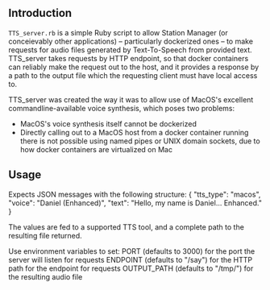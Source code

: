 ## Introduction

`TTS_server.rb` is a simple Ruby script to allow Station Manager (or conceievably other applications) – particularly dockerized ones – to make requests for audio files generated by Text-To-Speech from provided text. TTS_server takes requests by HTTP endpoint, so that docker containers can reliably make the request out to the host, and it provides a response by a path to the output file which the requesting client must have local access to.

TTS_server was created the way it was to allow use of MacOS's excellent commandline-available voice synthesis, which poses two problems:

- MacOS's voice synthesis itself cannot be dockerized
- Directly calling out to a MacOS host from a docker container running there is not possible using named pipes or UNIX domain sockets, due to how docker containers are virtualized on Mac

## Usage

Expects JSON messages with the following structure:
  {
    "tts_type": "macos",
    "voice": "Daniel (Enhanced)",
    "text": "Hello, my name is Daniel... Enhanced."
  }

The values are fed to a supported TTS tool, and a complete path to the resulting file returned.

Use environment variables to set:
  PORT (defaults to 3000) for the port the server will listen for requests
  ENDPOINT (defaults to "/say") for the HTTP path for the endpoint for requests
  OUTPUT_PATH (defaults to "/tmp/") for the resulting audio file